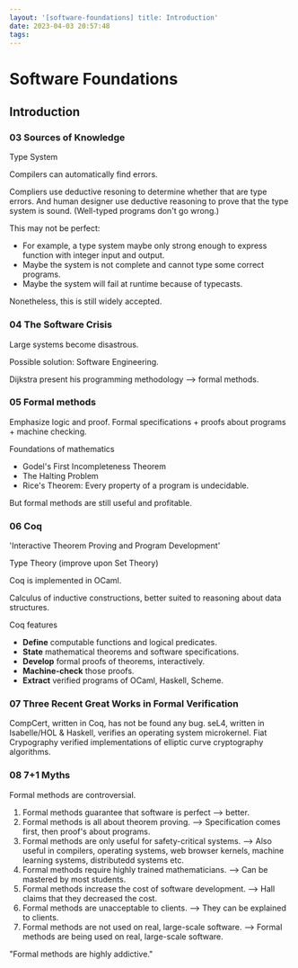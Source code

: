 ```yaml
---
layout: '[software-foundations] title: Introduction'
date: 2023-04-03 20:57:48
tags:
---
```


# Software Foundations


## Introduction

### 03 Sources of Knowledge
Type System

Compilers can automatically find errors.

Compliers use deductive resoning to determine whether that are type errors.
And human designer use deductive reasoning to prove that the type system is sound. (Well-typed programs don't go wrong.)

<!--more-->

This may not be perfect:
- For example, a type system maybe only strong enough to express function with integer input and output.
- Maybe the system is not complete and cannot type some correct programs.
- Maybe the system will fail at runtime because of typecasts.

Nonetheless, this is still widely accepted.


### 04 The Software Crisis

Large systems become disastrous.

Possible solution: Software Engineering.

Dijkstra present his programming methodology --> formal methods.

### 05 Formal methods

Emphasize logic and proof. 
Formal specifications + proofs about programs + machine checking.

Foundations of mathematics
- Godel's First Incompleteness Theorem
- The Halting Problem
- Rice's Theorem: Every property of a program is undecidable.

But formal methods are still useful and profitable.

### 06 Coq

'Interactive Theorem Proving and Program Development'

Type Theory (improve upon Set Theory)

Coq is implemented in OCaml.

Calculus of inductive constructions, better suited to reasoning about data structures.

Coq features
- **Define** computable functions and logical predicates.
- **State** mathematical theorems and software specifications.
- **Develop** formal proofs of theorems, interactively.
- **Machine-check** those proofs.
- **Extract** verified programs of OCaml, Haskell, Scheme.

<!-- insert PPT P25 -->

### 07 Three Recent Great Works in Formal Verification

CompCert, written in Coq, has not be found any bug.
seL4, written in Isabelle/HOL & Haskell, verifies an operating system microkernel.
Fiat Crypography verified implementations of elliptic curve cryptography algorithms.

### 08 7+1 Myths

Formal methods are controversial.


1. Formal methods guarantee that software is perfect --> better.
2. Formal methods is all about theorem proving. --> Specification comes first, then proof's about programs.
3. Formal methods are only useful for safety-critical systems. --> Also useful in compilers, operating systems, web browser kernels, machine learning systems, distributedd systems etc.
4. Formal methods require highly trained mathematicians. --> Can be mastered by most students.
5. Formal methods increase the cost of software development. --> Hall claims that they decreased the cost.
6. Formal methods are unacceptable to clients. --> They can be explained to clients.
7. Formal methods are not used on real, large-scale software. --> Formal methods are being used on real, large-scale software.

"Formal methods are highly addictive."





